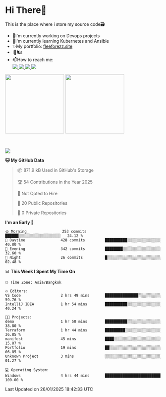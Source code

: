 # Hi There👋

This is the place where i store my source code🗃️
<ul>
    <li>🔭I'm currently working on Devops projects</li>
    <li>🌿I'm currently learning Kubernetes and Ansible</li>
    <li>✨My portfolio: <a href="https://fleeforezz.site" target="_blank">fleeforezz.site</a> </li>
    <li>I💖🐈s</li>
    <li>📫How to reach me: </li>
    <a href="https://www.facebook.com/profile.php?id=100091778170480" target="_blank">
        <img src="https://img.shields.io/badge/Facebook-1877F2?style=for-the-badge&logo=facebook&logoColor=white">
    </a>
    <a href="https://www.instagram.com/tmn_nhat/" target="_blank">
        <img src="https://img.shields.io/badge/Instagram-E4405F?style=for-the-badge&logo=instagram&logoColor=white">
    </a>
    <a href="https://www.linkedin.com/in/nh%E1%BA%ADt-tr%C6%B0%C6%A1ng-420723278/" target="_blank">
        <img src="https://img.shields.io/badge/LinkedIn-0077B5?style=for-the-badge&logo=linkedin&logoColor=white">
    </a>
    <a href="https://fleeforezz.site" target="_blank">
        <img src="https://img.shields.io/badge/🦄 Portfolio-e0e0e0?style=for-the-badge&logo=&logoColor=080A13">
    </a>
</ul>

<div>
    <img height="190em" align="center" src="https://github-readme-stats.vercel.app/api?username=Fleeforezz&show_icons=true&theme=radical" />
    <img height="190em" align="center" src="https://github-readme-stats.vercel.app/api/top-langs/?username=fleeforezz&layout=compact&theme=nightowl" />
</div>
<br></br>
<p align="left">
  <a href="https://skillicons.dev">
    <img src="https://skillicons.dev/icons?i=aws,git,kubernetes,docker,terraform,jenkins,gitlab,ansible,grafana,bash,nginx,java" />
  </a>
</p>

<!--START_SECTION:waka-->
**🐱 My GitHub Data** 

> 📦 871.9 kB Used in GitHub's Storage 
 > 
> 🏆 54 Contributions in the Year 2025
 > 
> 🚫 Not Opted to Hire
 > 
> 📜 20 Public Repositories 
 > 
> 🔑 0 Private Repositories 
 > 
**I'm an Early 🐤** 

```text
🌞 Morning                253 commits         ██████░░░░░░░░░░░░░░░░░░░   24.12 % 
🌆 Daytime                428 commits         ██████████░░░░░░░░░░░░░░░   40.80 % 
🌃 Evening                342 commits         ████████░░░░░░░░░░░░░░░░░   32.60 % 
🌙 Night                  26 commits          █░░░░░░░░░░░░░░░░░░░░░░░░   02.48 % 
```


📊 **This Week I Spent My Time On** 

```text
🕑︎ Time Zone: Asia/Bangkok

🔥 Editors: 
VS Code                  2 hrs 49 mins       ███████████████░░░░░░░░░░   59.76 % 
IntelliJ IDEA            1 hr 54 mins        ██████████░░░░░░░░░░░░░░░   40.24 % 

🐱‍💻 Projects: 
demo                     1 hr 50 mins        ██████████░░░░░░░░░░░░░░░   38.80 % 
Terraform                1 hr 44 mins        █████████░░░░░░░░░░░░░░░░   36.85 % 
manifest                 45 mins             ████░░░░░░░░░░░░░░░░░░░░░   15.87 % 
Portfolio                19 mins             ██░░░░░░░░░░░░░░░░░░░░░░░   06.85 % 
Unknown Project          3 mins              ░░░░░░░░░░░░░░░░░░░░░░░░░   01.27 % 

💻 Operating System: 
Windows                  4 hrs 44 mins       █████████████████████████   100.00 % 
```


 Last Updated on 26/01/2025 18:42:33 UTC
<!--END_SECTION:waka-->
